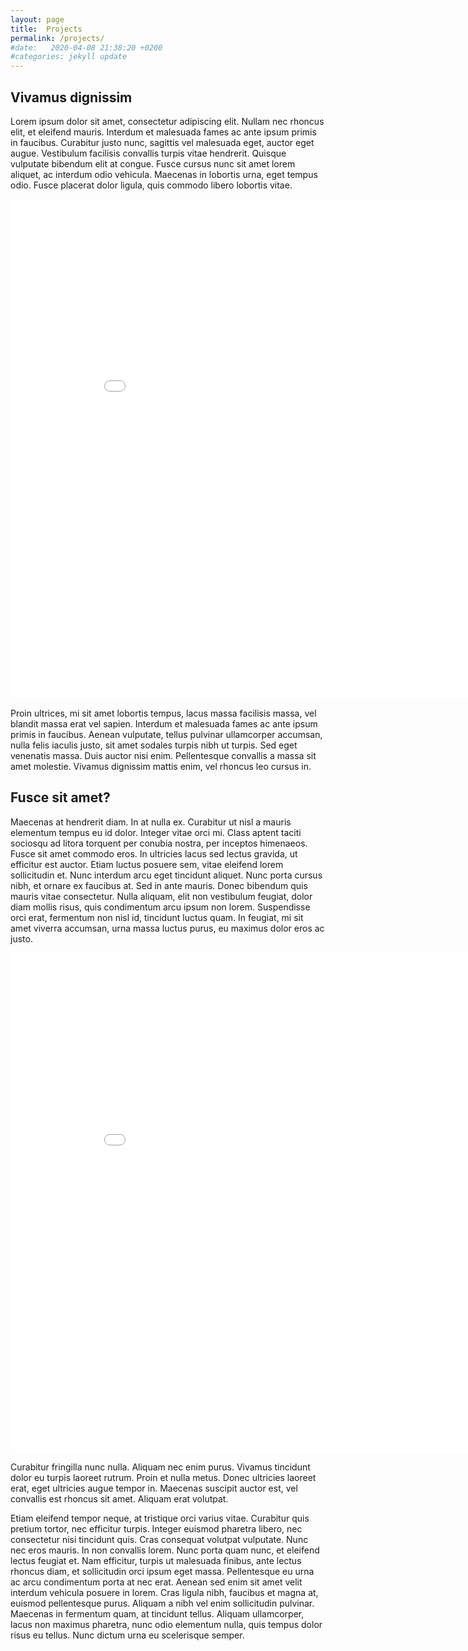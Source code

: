 ```yaml
---
layout: page
title:  Projects
permalink: /projects/
#date:   2020-04-08 21:38:20 +0200
#categories: jekyll update
---
```


## Vivamus dignissim

Lorem ipsum dolor sit amet, consectetur adipiscing elit. Nullam nec rhoncus elit, et eleifend mauris. Interdum et malesuada fames ac ante ipsum primis in faucibus. Curabitur justo nunc, sagittis vel malesuada eget, auctor eget augue. Vestibulum facilisis convallis turpis vitae hendrerit. Quisque vulputate bibendum elit at congue. Fusce cursus nunc sit amet lorem aliquet, ac interdum odio vehicula. Maecenas in lobortis urna, eget tempus odio. Fusce placerat dolor ligula, quis commodo libero lobortis vitae.

<iframe width="900" height="800" frameborder="0" scrolling="no" src="//plotly.com/~stephanefevrier/1.embed"></iframe>

Proin ultrices, mi sit amet lobortis tempus, lacus massa facilisis massa, vel blandit massa erat vel sapien. Interdum et malesuada fames ac ante ipsum primis in faucibus. Aenean vulputate, tellus pulvinar ullamcorper accumsan, nulla felis iaculis justo, sit amet sodales turpis nibh ut turpis. Sed eget venenatis massa. Duis auctor nisi enim. Pellentesque convallis a massa sit amet molestie. Vivamus dignissim mattis enim, vel rhoncus leo cursus in.

## Fusce sit amet?

Maecenas at hendrerit diam. In at nulla ex. Curabitur ut nisl a mauris elementum tempus eu id dolor. Integer vitae orci mi. Class aptent taciti sociosqu ad litora torquent per conubia nostra, per inceptos himenaeos. Fusce sit amet commodo eros. In ultricies lacus sed lectus gravida, ut efficitur est auctor. Etiam luctus posuere sem, vitae eleifend lorem sollicitudin et. Nunc interdum arcu eget tincidunt aliquet. Nunc porta cursus nibh, et ornare ex faucibus at. Sed in ante mauris. Donec bibendum quis mauris vitae consectetur. Nulla aliquam, elit non vestibulum feugiat, dolor diam mollis risus, quis condimentum arcu ipsum non lorem. Suspendisse orci erat, fermentum non nisl id, tincidunt luctus quam. In feugiat, mi sit amet viverra accumsan, urna massa luctus purus, eu maximus dolor eros ac justo.

<iframe width="900" height="800" frameborder="0" scrolling="no" src="//github.com/stephanefevrier/covid-19-analysis/blob/master/hello_world.html"></iframe>


Curabitur fringilla nunc nulla. Aliquam nec enim purus. Vivamus tincidunt dolor eu turpis laoreet rutrum. Proin et nulla metus. Donec ultricies laoreet erat, eget ultricies augue tempor in. Maecenas suscipit auctor est, vel convallis est rhoncus sit amet. Aliquam erat volutpat.

Etiam eleifend tempor neque, at tristique orci varius vitae. Curabitur quis pretium tortor, nec efficitur turpis. Integer euismod pharetra libero, nec consectetur nisi tincidunt quis. Cras consequat volutpat vulputate. Nunc nec eros mauris. In non convallis lorem. Nunc porta quam nunc, et eleifend lectus feugiat et. Nam efficitur, turpis ut malesuada finibus, ante lectus rhoncus diam, et sollicitudin orci ipsum eget massa. Pellentesque eu urna ac arcu condimentum porta at nec erat. Aenean sed enim sit amet velit interdum vehicula posuere in lorem. Cras ligula nibh, faucibus et magna at, euismod pellentesque purus. Aliquam a nibh vel enim sollicitudin pulvinar. Maecenas in fermentum quam, at tincidunt tellus. Aliquam ullamcorper, lacus non maximus pharetra, nunc odio elementum nulla, quis tempus dolor risus eu tellus. Nunc dictum urna eu scelerisque semper. 

<!-- 
[Back to homepage](index.markdown)
-->
